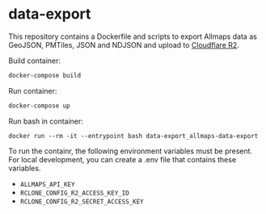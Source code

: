 # data-export

This repository contains a Dockerfile and scripts to export Allmaps data as GeoJSON, PMTiles, JSON and NDJSON and upload to [Cloudflare R2](https://developers.cloudflare.com/r2).

Build container:

```sh
docker-compose build
```

Run container:

```sh
docker-compose up
```

Run bash in container:

```
docker run --rm -it --entrypoint bash data-export_allmaps-data-export
```

To run the containr, the following environment variables must be present. For local development, you can create a .env file that contains these variables.

- `ALLMAPS_API_KEY`
- `RCLONE_CONFIG_R2_ACCESS_KEY_ID`
- `RCLONE_CONFIG_R2_SECRET_ACCESS_KEY`
